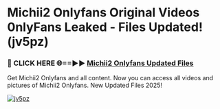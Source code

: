 # Michii2 Onlyfans Original Videos 0nlyFans Leaked - Files Updated! (jv5pz)

<h3>🔴 CLICK HERE 🌐==►► <a href="https://tinyurl.com/ehrbuxhb" rel="nofollow">Michii2 Onlyfans Updated Files</a></h3>

Get Michii2 Onlyfans and all content. Now you can access all videos and pictures of Michii2 Onlyfans. New Updated Files 2025!

[![jv5pz](https://i.imgur.com/lVYEuWS.gif)](https://tinyurl.com/ehrbuxhb)
